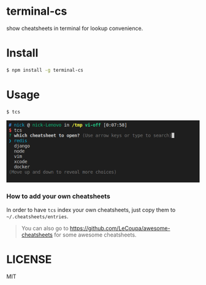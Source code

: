 # terminal-cs
show cheatsheets in terminal for lookup convenience.

# Install
```bash
$ npm install -g terminal-cs
```

# Usage
```bash
$ tcs
```
![](./search.png)

### How to add your own cheatsheets
In order to have `tcs` index your own cheatsheets, just copy them to `~/.cheatsheets/entries`.
> You can also go to https://github.com/LeCoupa/awesome-cheatsheets for some awesome cheatsheets.

# LICENSE
MIT
